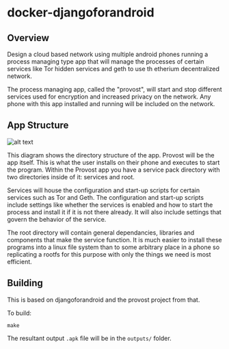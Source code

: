 # docker-djangoforandroid

## Overview

Design a cloud based network using multiple android phones running a process managing type app that will manage the processes of
certain services like Tor hidden services and geth to use th etherium decentralized network. 

The process managing app, called the "provost", will start and stop different services used for encryption and increased privacy on the network. Any phone with this app installed and running will be included on the network.

## App Structure
![alt text](https://github.com/sofwerx/provost/blob/master/images/Screen%20Shot%202018-05-11%20at%203.03.06%20PM.png "App Diagram")

This diagram shows the directory structure of the app. Provost will be the app itself. This is what the user installs on their phone and executes to start the program. Within the Provost app you have a service pack directory with two directories inside of it: services and root.

Services will house the configuration and start-up scripts for certain services such as Tor and Geth. The configuration and start-up scripts include settings like whether the services is enabled and how to start the process and install it if it is not there already. It will also include settings that govern the behavior of the service. 

The root directory will contain general dependancies, libraries and components that make the service function. It is much easier to install these programs into a linux file system than to some arbitrary place in a phone so replicating a rootfs for this purpose with only the things we need is most efficient. 

## Building

This is based on djangoforandroid and the provost project from that.

To build:

    make

The resultant output `.apk` file will be in the `outputs/` folder.

